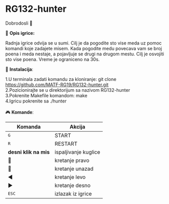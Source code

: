 # RG132-hunter

Dobrodosli :bear:

:evergreen_tree: **Opis igrice:**

Radnja igrice odvija se u sumi. Cilj je da pogodite sto vise meda uz pomoc komandi koje zadajete misem. Kada pogodite medu povecava vam se broj poena i meda nestaje, a pojavljuje se drugi na drugom mestu. Cilj je osvojiti sto vise poena. Vreme je ograniceno na 30s.

:wrench: **Instalacija**:

1.U terminala zadati komandu za kloniranje: git clone https://github.com/MATF-RG19/RG132-hunter.git<br/>
2.Pozicionirajte se u direktorijum sa nazivom RG132-hunter<br/>
3.Pokrenite Makefile komandom: make<br/>
4.Igricu pokrenite sa ./hunter<br/>
<br/>
:video_game: **Komande**:<br/>

| Komanda | Akcija |
| --- | --- |
| <kbd>G</kbd>  | START |
| <kbd>R</kbd>  | RESTART |
| **desni klik na mis**  | ispaljivanje kuglice | 
| :arrow_up_small:  |	kretanje pravo |
| :arrow_down_small:  |	kretanje unazad |
| :arrow_backward:  |	kretanje levo |
| :arrow_forward: | kretanje desno |
| <kbd>ESC</kbd>  | izlazak iz igrice |
